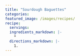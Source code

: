 ```yaml
---
title: "Sourdough Baguettes"
categories:
featured_image: /images/recipes/
recipe:
  servings: 
  ingredients_markdown: |-
    *
  directions_markdown: |-
    1.
---
```


